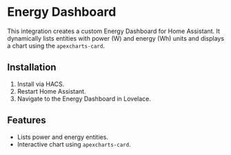# Energy Dashboard

This integration creates a custom Energy Dashboard for Home Assistant. It dynamically lists entities with power (W) and energy (Wh) units and displays a chart using the `apexcharts-card`.

## Installation

1. Install via HACS.
2. Restart Home Assistant.
3. Navigate to the Energy Dashboard in Lovelace.

## Features

- Lists power and energy entities.
- Interactive chart using `apexcharts-card`.
